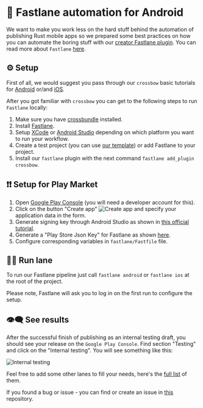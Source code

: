 # 📱 Fastlane automation for Android

We want to make you work less on the hard stuff behind the automation of publishing Rust mobile apps so we prepared some best practices on how you can automate the boring stuff with our [creator Fastlane plugin](https://github.com/creator-rs/fastlane-plugin). You can read more about `Fastlane` [here](https://fastlane.tools/).

## ⚙️ Setup

First of all, we would suggest you pass through our `crossbow` basic tutorials for [Android](https://github.com/dodorare/crossbow/wiki/Android-setup-on-Windows) or/and [iOS](https://github.com/dodorare/crossbow/wiki/iOS-setup-on-MacOS).

After you got familiar with `crossbow` you can get to the following steps to run `Fastlane` locally:

1. Make sure you have [crossbundle](https://github.com/dodorare/crossbow/wiki/Command-line-tool) installed.
2. Install [Fastlane](https://docs.fastlane.tools/#getting-started).
3. Setup [XCode](https://github.com/dodorare/crossbow/wiki/iOS-setup-on-MacOS) or [Android Studio](https://github.com/dodorare/crossbow/wiki/Android-setup-on-Windows) depending on which platform you want to run your workflow.
4. Create a test project (you can use [our template](https://github.com/dodorare/crossbundle-templates/tree/fastlane-example)) or add Fastlane to your project.
5. Install our `fastlane` plugin with the next command `fastlane add_plugin crossbow`.

## ❗❗ Setup for Play Market

1. Open [Google Play Console](https://play.google.com/console) (you will need a developer account for this).
2. Click on the button "Create app" ![Create app](https://i.imgur.com/2IYrMqV.png) and specify your application data in the form.
3. Generate signing key through Android Studio as shown in [this official tutorial](https://developer.android.com/studio/publish/app-signing#sign-apk).
4. Generate a "Play Store Json Key" for Fastlane as shown [here](https://docs.fastlane.tools/actions/upload_to_play_store/#setup).
5. Configure corresponding variables in `fastlane/Fastfile` file.

<!---
## Setup for Apple TestFlight
1. [Apple TestFlight](https://docs.fastlane.tools/actions/upload_to_testflight/#usage)/[App Store](https://docs.fastlane.tools/actions/upload_to_app_store/) upload settings and configure remaining variables in `Fastfile`.
-->

## 🏃‍♀️ Run lane

To run our Fastlane pipeline just call `fastlane android` or `fastlane ios` at the root of the project.

Please note, Fastlane will ask you to log in on the first run to configure the setup.

## 👁️‍🗨️ See results

After the successful finish of publishing as an internal testing draft, you should see your release on the `Google Play Console`. Find section "Testing" and click on the "Internal testing". You will see something like this:

![Internal testing](https://i.imgur.com/2DTnidE.png)

Feel free to add some other lanes to fill your needs, here's the [full list](http://docs.fastlane.tools/actions/) of them.

If you found a bug or issue - you can find or create an issue in [this](https://github.com/dodorare/crossbow) repository.
